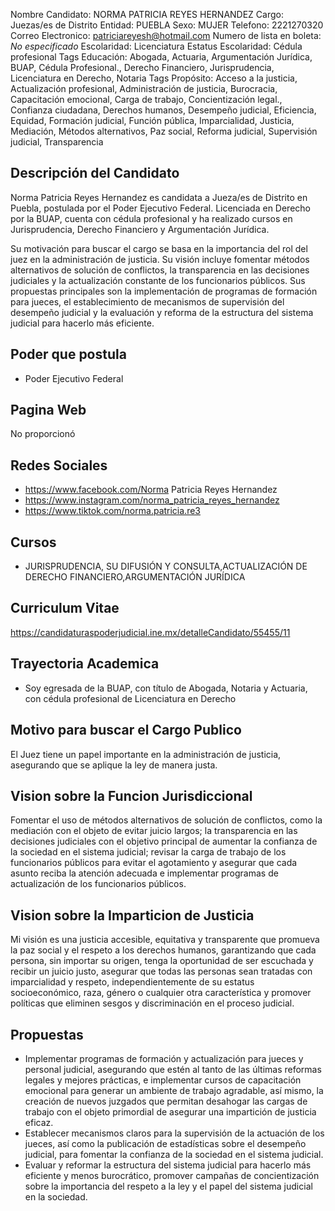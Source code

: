 Nombre Candidato: NORMA PATRICIA REYES HERNANDEZ
Cargo: Juezas/es de Distrito
Entidad: PUEBLA
Sexo: MUJER
Telefono: 2221270320
Correo Electronico: patriciareyesh@hotmail.com
Numero de lista en boleta: *No especificado*
Escolaridad: Licenciatura
Estatus Escolaridad: Cédula profesional
Tags Educación: Abogada, Actuaria, Argumentación Jurídica, BUAP, Cédula Profesional., Derecho Financiero, Jurisprudencia, Licenciatura en Derecho, Notaria
Tags Propósito: Acceso a la justicia, Actualización profesional, Administración de justicia, Burocracia, Capacitación emocional, Carga de trabajo, Concientización legal., Confianza ciudadana, Derechos humanos, Desempeño judicial, Eficiencia, Equidad, Formación judicial, Función pública, Imparcialidad, Justicia, Mediación, Métodos alternativos, Paz social, Reforma judicial, Supervisión judicial, Transparencia


## Descripción del Candidato 

Norma Patricia Reyes Hernandez es candidata a Jueza/es de Distrito en Puebla, postulada por el Poder Ejecutivo Federal. Licenciada en Derecho por la BUAP, cuenta con cédula profesional y ha realizado cursos en Jurisprudencia, Derecho Financiero y Argumentación Jurídica. 

Su motivación para buscar el cargo se basa en la importancia del rol del juez en la administración de justicia. Su visión incluye fomentar métodos alternativos de solución de conflictos, la transparencia en las decisiones judiciales y la actualización constante de los funcionarios públicos. Sus propuestas principales son la implementación de programas de formación para jueces, el establecimiento de mecanismos de supervisión del desempeño judicial y la evaluación y reforma de la estructura del sistema judicial para hacerlo más eficiente.


## Poder que postula

- Poder Ejecutivo Federal


## Pagina Web

No proporcionó


## Redes Sociales

- https://www.facebook.com/Norma Patricia Reyes Hernandez
- https://www.instagram.com/norma_patricia_reyes_hernandez
- https://www.tiktok.com/norma.patricia.re3


## Cursos

- JURISPRUDENCIA, SU DIFUSIÓN Y CONSULTA,ACTUALIZACIÓN DE DERECHO FINANCIERO,ARGUMENTACIÓN JURÍDICA


## Curriculum Vitae

https://candidaturaspoderjudicial.ine.mx/detalleCandidato/55455/11


## Trayectoria Academica

- Soy egresada de la BUAP, con título de Abogada, Notaria y Actuaria, con cédula profesional de Licenciatura en Derecho


## Motivo para buscar el Cargo Publico

El Juez tiene un papel importante en la administración de justicia, asegurando que se aplique la ley de manera justa.


## Vision sobre la Funcion Jurisdiccional

Fomentar el uso de métodos alternativos de solución de conflictos, como la mediación con el objeto de evitar juicio largos; la transparencia en las decisiones judiciales con el objetivo principal de aumentar la confianza de la sociedad en el sistema judicial; revisar la carga de trabajo de los funcionarios públicos para evitar el agotamiento y asegurar que cada asunto reciba la atención adecuada e implementar programas de actualización de los funcionarios públicos.


## Vision sobre la Imparticion de Justicia

Mi visión es una justicia accesible, equitativa y transparente que promueva la paz social y el respeto a los derechos humanos, garantizando que cada persona, sin importar su origen, tenga la oportunidad de ser escuchada y recibir un juicio justo, asegurar que todas las personas sean tratadas con imparcialidad y respeto, independientemente de su estatus socioeconómico, raza, género o cualquier otra característica y promover políticas que eliminen sesgos y discriminación en el proceso judicial.


## Propuestas

- Implementar programas de formación y actualización para jueces y personal judicial, asegurando que estén al tanto de las últimas reformas legales y mejores prácticas, e implementar cursos de capacitación emocional para generar un ambiente de trabajo agradable, así mismo, la creación de nuevos juzgados que permitan desahogar las cargas de trabajo con el objeto primordial de asegurar una impartición de justicia eficaz.
- Establecer mecanismos claros para la supervisión de la actuación de los jueces, así como la publicación de estadísticas sobre el desempeño judicial, para fomentar la confianza de la sociedad en el sistema judicial.
- Evaluar y reformar la estructura del sistema judicial para hacerlo más eficiente y menos burocrático, promover campañas de concientización sobre la importancia del respeto a la ley y el papel del sistema judicial en la sociedad.

